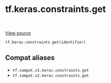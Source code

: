 <div itemscope itemtype="http://developers.google.com/ReferenceObject">
<meta itemprop="name" content="tf.keras.constraints.get" />
<meta itemprop="path" content="Stable" />
</div>

# tf.keras.constraints.get

<!-- Insert buttons and diff -->

<table class="tfo-notebook-buttons tfo-api" align="left">
</table>

<a target="_blank" href="/code/stable/tensorflow/python/keras/constraints.py">View source</a>





``` python
tf.keras.constraints.get(identifier)
```



<!-- Placeholder for "Used in" -->


## Compat aliases

* `tf.compat.v1.keras.constraints.get`
* `tf.compat.v2.keras.constraints.get`

